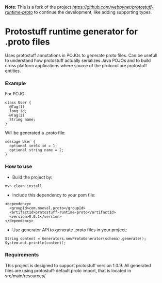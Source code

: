 

**Note**: This is a fork of the project *https://github.com/webbynet/protostuff-runtime-proto* to continue the development, like adding supporting types.

Protostuff runtime generator for .proto files
====

Uses protostuff annotations in POJOs to generate proto files. Can be usefull to understand how protostuff actually serializes Java POJOs and to build cross platform applications where source of the protocol are protostuff entities.

### Example

For POJO:
```
class User {
  @Tag(1)
  long id;
  @Tag(2)
  String name;
}
```

Will be generated a .proto file:
```
message User {
  optional int64 id = 1;
  optional string name = 2;
}
```

### How to use

* Build the project by:
```
mvn clean install
```
* Include this dependency to your pom file:
```
<dependency>
  <groupId>com.moovel.proto</groupId>
  <artifactId>protostuff-runtime-proto</artifactId>
  <version>0.0.1</version>
</dependency>
```
* Use generator API to generate .proto files in your project:
```
String content = Generators.newProtoGenerator(schema).generate();
System.out.println(content);
```

### Requirements

This project is designed to support protostuff version 1.0.9. All generated files are using protostuff-default.proto import, that is located in src/main/resources/
